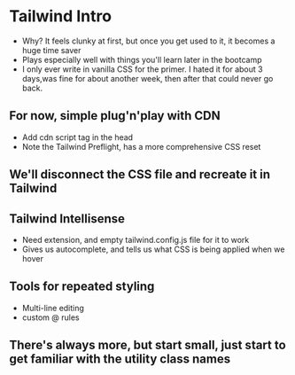 # Tailwind Intro

- Why? It feels clunky at first, but once you get used to it, it becomes a huge time saver
- Plays especially well with things you'll learn later in the bootcamp
- I only ever write in vanilla CSS for the primer. I hated it for about 3 days,was fine for about another week, then after that could never go back.

## For now, simple plug'n'play with CDN

- Add cdn script tag in the head
- Note the Tailwind Preflight, has a more comprehensive CSS reset

## We'll disconnect the CSS file and recreate it in Tailwind

## Tailwind Intellisense

- Need extension, and empty tailwind.config.js file for it to work
- Gives us autocomplete, and tells us what CSS is being applied when we hover

## Tools for repeated styling

- Multi-line editing
- custom @ rules

## There's always more, but start small, just start to get familiar with the utility class names
